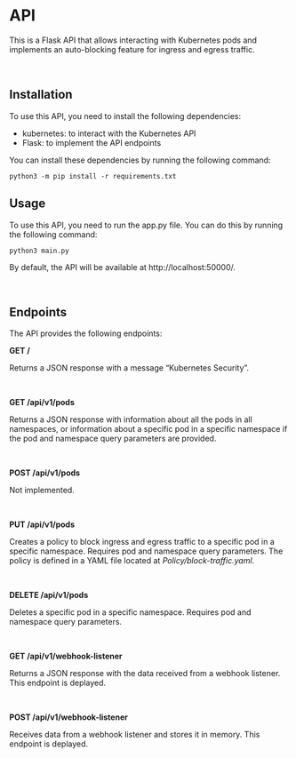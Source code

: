 # API
This is a Flask API that allows interacting with Kubernetes pods and implements an auto-blocking feature for ingress and egress traffic.

&nbsp;

## Installation

To use this API, you need to install the following dependencies:

- kubernetes: to interact with the Kubernetes API
- Flask: to implement the API endpoints

You can install these dependencies by running the following command:

```
python3 -m pip install -r requirements.txt
```

## Usage

To use this API, you need to run the app.py file. You can do this by running the following command:

```
python3 main.py
```

By default, the API will be available at http://localhost:50000/.

&nbsp;

## Endpoints
The API provides the following endpoints:

**GET /**

Returns a JSON response with a message “Kubernetes Security”.

&nbsp;

**GET /api/v1/pods**

Returns a JSON response with information about all the pods in all namespaces, or information about a specific pod in a specific namespace if the pod and namespace query parameters are provided.

&nbsp;

**POST /api/v1/pods**

Not implemented.

&nbsp;

**PUT /api/v1/pods**

Creates a policy to block ingress and egress traffic to a specific pod in a specific namespace. Requires pod and namespace query parameters. The policy is defined in a YAML file located at *Policy/block-traffic.yaml*.

&nbsp;

**DELETE /api/v1/pods**

Deletes a specific pod in a specific namespace. Requires pod and namespace query parameters.

&nbsp;

**GET /api/v1/webhook-listener**

Returns a JSON response with the data received from a webhook listener. This endpoint is deplayed.

&nbsp;

**POST /api/v1/webhook-listener**

Receives data from a webhook listener and stores it in memory. This endpoint is deplayed.